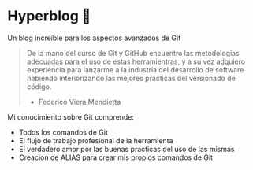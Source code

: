 # Hyperblog 📜
Un blog increíble para los aspectos avanzados de Git

> De la mano del curso de Git y GitHub encuentro las metodolog&iacute;as adecuadas para el uso de estas herramientras, y a su vez adquiero experiencia para lanzarme a la industria del desarrollo de software habiendo interiorizando las mejores pr&aacute;cticas del versionado de c&oacute;digo.
> - Federico Viera Mendietta

Mi conocimiento sobre Git comprende:
* Todos los comandos de Git
* El flujo de trabajo profesional de la herramienta
* El verdadero amor por las buenas practicas del uso de las mismas
* Creacion de ALIAS para crear mis propios comandos de Git
